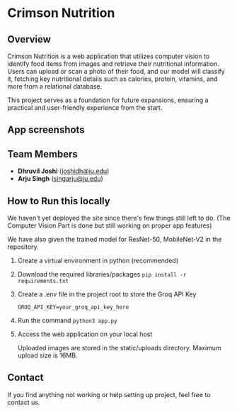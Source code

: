 # Crimson Nutrition

## Overview
Crimson Nutrition is a web application that utilizes computer vision to identify food items from images and retrieve their nutritional information. Users can upload or scan a photo of their food, and our model will classify it, fetching key nutritional details such as calories, protein, vitamins, and more from a relational database.

This project serves as a foundation for future expansions, ensuring a practical and user-friendly experience from the start.


## App screenshots









## Team Members
- **Dhruvil Joshi** (joshidh@iu.edu)
- **Arju Singh** (singarju@iu.edu)

## How to Run this locally

We haven't yet deployed the site since there's few things still left to do. (The Computer Vision Part is done but still working on proper app features)

We have also given the trained model for ResNet-50, MobileNet-V2 in the repository.

1. Create a virtual environment in python (recommended)
2. Download the required libraries/packages
    ```pip install -r requirements.txt```
3. Create a .env file in the project root to store the Groq API Key 

    ```GROQ_API_KEY=your_groq_api_key_here```

4. Run the command 
    ```python3 app.py```
5. Access the web application on your local host

    Uploaded images are stored in the static/uploads directory.
    Maximum upload size is 16MB.

## Contact
If you find anything not working or help setting up project, feel free to contact us.